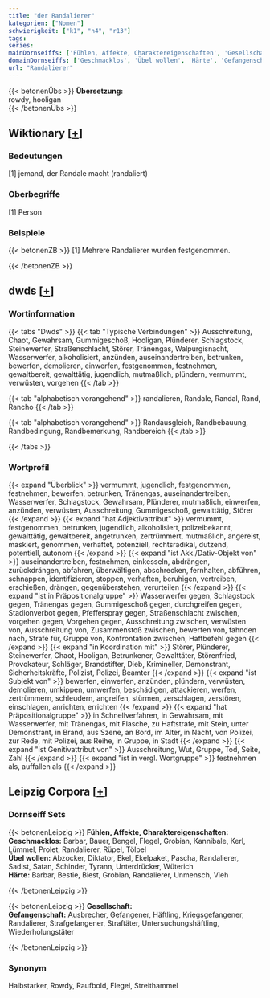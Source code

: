 ```yaml
---
title: "der Randalierer"
kategorien: ["Nomen"]
schwierigkeit: ["k1", "h4", "r13"]
tags:
series:
mainDornseiffs: ['Fühlen, Affekte, Charaktereigenschaften', 'Gesellschaft']
domainDornseiffs: ['Geschmacklos', 'Übel wollen', 'Härte', 'Gefangenschaft']
url: "Randalierer"
---
```


{{< betonenÜbs >}}
**Übersetzung:**  
rowdy, hooligan  
{{< /betonenÜbs >}}

## Wiktionary [[+](https://de.wiktionary.org/wiki/Randalierer)]

### Bedeutungen
[1] jemand, der Randale macht (randaliert)  

### Oberbegriffe
[1] Person  

### Beispiele
{{< betonenZB >}}
[1] Mehrere Randalierer wurden festgenommen.  

{{< /betonenZB >}}


## dwds [[+](https://www.dwds.de/wb/Randalierer)]

### Wortinformation
{{< tabs "Dwds" >}}
{{< tab "Typische Verbindungen" >}}
Ausschreitung, Chaot, Gewahrsam, Gummigeschoß, Hooligan, Plünderer, Schlagstock, Steinewerfer, Straßenschlacht, Störer, Tränengas, Walpurgisnacht, Wasserwerfer, alkoholisiert, anzünden, auseinandertreiben, betrunken, bewerfen, demolieren, einwerfen, festgenommen, festnehmen, gewaltbereit, gewalttätig, jugendlich, mutmaßlich, plündern, vermummt, verwüsten, vorgehen
{{< /tab >}}

{{< tab "alphabetisch vorangehend" >}}
randalieren, Randale, Randal, Rand, Rancho
{{< /tab >}}

{{< tab "alphabetisch vorangehend" >}}
Randausgleich, Randbebauung, Randbedingung, Randbemerkung, Randbereich
{{< /tab >}}

{{< /tabs >}}

### Wortprofil
{{< expand "Überblick" >}} vermummt, jugendlich, festgenommen, festnehmen, bewerfen, betrunken, Tränengas, auseinandertreiben, Wasserwerfer, Schlagstock, Gewahrsam, Plünderer, mutmaßlich, einwerfen, anzünden, verwüsten, Ausschreitung, Gummigeschoß, gewalttätig, Störer {{< /expand >}}
{{< expand "hat Adjektivattribut" >}} vermummt, festgenommen, betrunken, jugendlich, alkoholisiert, polizeibekannt, gewalttätig, gewaltbereit, angetrunken, zertrümmert, mutmaßlich, angereist, maskiert, genommen, verhaftet, potenziell, rechtsradikal, dutzend, potentiell, autonom {{< /expand >}}
{{< expand "ist Akk./Dativ-Objekt von" >}} auseinandertreiben, festnehmen, einkesseln, abdrängen, zurückdrängen, abfahren, überwältigen, abschrecken, fernhalten, abführen, schnappen, identifizieren, stoppen, verhaften, beruhigen, vertreiben, erschießen, drängen, gegenüberstehen, verurteilen {{< /expand >}}
{{< expand "ist in Präpositionalgruppe" >}} Wasserwerfer gegen, Schlagstock gegen, Tränengas gegen, Gummigeschoß gegen, durchgreifen gegen, Stadionverbot gegen, Pfefferspray gegen, Straßenschlacht zwischen, vorgehen gegen, Vorgehen gegen, Ausschreitung zwischen, verwüsten von, Ausschreitung von, Zusammenstoß zwischen, bewerfen von, fahnden nach, Strafe für, Gruppe von, Konfrontation zwischen, Haftbefehl gegen {{< /expand >}}
{{< expand "in Koordination mit" >}} Störer, Plünderer, Steinewerfer, Chaot, Hooligan, Betrunkener, Gewalttäter, Störenfried, Provokateur, Schläger, Brandstifter, Dieb, Krimineller, Demonstrant, Sicherheitskräfte, Polizist, Polizei, Beamter {{< /expand >}}
{{< expand "ist Subjekt von" >}} bewerfen, einwerfen, anzünden, plündern, verwüsten, demolieren, umkippen, umwerfen, beschädigen, attackieren, werfen, zertrümmern, schleudern, angreifen, stürmen, zerschlagen, zerstören, einschlagen, anrichten, errichten {{< /expand >}}
{{< expand "hat Präpositionalgruppe" >}} in Schnellverfahren, in Gewahrsam, mit Wasserwerfer, mit Tränengas, mit Flasche, zu Haftstrafe, mit Stein, unter Demonstrant, in Brand, aus Szene, an Bord, im Alter, in Nacht, von Polizei, zur Rede, mit Polizei, aus Reihe, in Gruppe, in Stadt {{< /expand >}}
{{< expand "ist Genitivattribut von" >}} Ausschreitung, Wut, Gruppe, Tod, Seite, Zahl {{< /expand >}}
{{< expand "ist in vergl. Wortgruppe" >}} festnehmen als, auffallen als {{< /expand >}}

## Leipzig Corpora [[+](https://corpora.uni-leipzig.de/en/res?word=Randalierer&corpusId=deu_newscrawl-public_2018)]

### Dornseiff Sets
{{< betonenLeipzig >}}
**Fühlen, Affekte, Charaktereigenschaften:**  
**Geschmacklos:** Barbar, Bauer, Bengel, Flegel, Grobian, Kannibale, Kerl, Lümmel, Prolet, Randalierer, Rüpel, Tölpel  
**Übel wollen:** Abzocker, Diktator, Ekel, Ekelpaket, Pascha, Randalierer, Sadist, Satan, Schinder, Tyrann, Unterdrücker, Wüterich  
**Härte:** Barbar, Bestie, Biest, Grobian, Randalierer, Unmensch, Vieh  

{{< /betonenLeipzig >}}


{{< betonenLeipzig >}}
**Gesellschaft:**  
**Gefangenschaft:** Ausbrecher, Gefangener, Häftling, Kriegsgefangener, Randalierer, Strafgefangener, Straftäter, Untersuchungshäftling, Wiederholungstäter  

{{< /betonenLeipzig >}}

### Synonym
Halbstarker, Rowdy, Raufbold, Flegel, Streithammel

